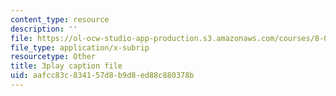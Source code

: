 ```yaml
---
content_type: resource
description: ''
file: https://ol-ocw-studio-app-production.s3.amazonaws.com/courses/8-03sc-physics-iii-vibrations-and-waves-fall-2016/aafcc83c834157d8b9d8ed88c880378b_sBKHUPDUI1o.vtt
file_type: application/x-subrip
resourcetype: Other
title: 3play caption file
uid: aafcc83c-8341-57d8-b9d8-ed88c880378b
---
```


